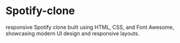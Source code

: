 # Spotify-clone
responsive Spotify clone built using HTML, CSS, and Font Awesome, showcasing modern UI design and responsive layouts.
